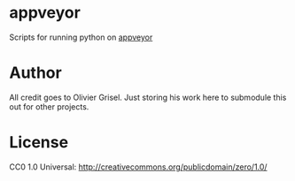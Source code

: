 # appveyor
Scripts for running python on [appveyor](http://www.appveyor.com/)

# Author
All credit goes to Olivier Grisel. Just storing his work here to submodule this out for other projects.

# License
CC0 1.0 Universal: http://creativecommons.org/publicdomain/zero/1.0/
